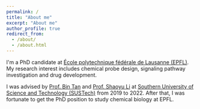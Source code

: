 ```yaml
---
permalink: /
title: "About me"
excerpt: "About me"
author_profile: true
redirect_from: 
  - /about/
  - /about.html
---
```

I'm a PhD candidate at [École polytechnique fédérale de Lausanne (EPFL)](https://people.epfl.ch/song.chen). My research interest includes chemical probe design, signaling pathway investigation and drug development.

I was advised by [Prof. Bin Tan](https://www.sustech.edu.cn/en/faculties/english-bin-tan.html) and [Prof. Shaoyu Li](https://yyhg.tzc.edu.cn/info/1095/5900.htm) at [Southern University of Science and Technology (SUSTech)](https://www.sustech.edu.cn/en/) from 2019 to 2022. After that, I was fortunate to get the PhD position to study chemical biology at EPFL.

